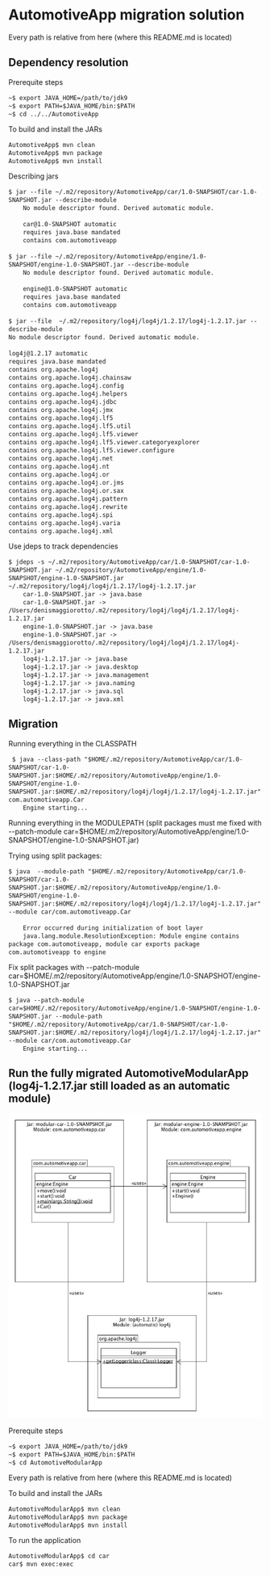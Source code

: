 # AutomotiveApp migration solution



Every path is relative from here (where this README.md is located)

## Dependency resolution

Prerequite steps

```
~$ export JAVA_HOME=/path/to/jdk9
~$ export PATH=$JAVA_HOME/bin:$PATH
~$ cd ../../AutomotiveApp
```

To build and install the JARs
```
AutomotiveApp$ mvn clean
AutomotiveApp$ mvn package
AutomotiveApp$ mvn install
```

Describing jars
```
$ jar --file ~/.m2/repository/AutomotiveApp/car/1.0-SNAPSHOT/car-1.0-SNAPSHOT.jar --describe-module                                                                                                 
    No module descriptor found. Derived automatic module.

    car@1.0-SNAPSHOT automatic
    requires java.base mandated
    contains com.automotiveapp

$ jar --file ~/.m2/repository/AutomotiveApp/engine/1.0-SNAPSHOT/engine-1.0-SNAPSHOT.jar --describe-module                                                                                             
    No module descriptor found. Derived automatic module.

    engine@1.0-SNAPSHOT automatic
    requires java.base mandated
    contains com.automotiveapp

$ jar --file  ~/.m2/repository/log4j/log4j/1.2.17/log4j-1.2.17.jar --describe-module                                               
No module descriptor found. Derived automatic module.

log4j@1.2.17 automatic
requires java.base mandated
contains org.apache.log4j
contains org.apache.log4j.chainsaw
contains org.apache.log4j.config
contains org.apache.log4j.helpers
contains org.apache.log4j.jdbc
contains org.apache.log4j.jmx
contains org.apache.log4j.lf5
contains org.apache.log4j.lf5.util
contains org.apache.log4j.lf5.viewer
contains org.apache.log4j.lf5.viewer.categoryexplorer
contains org.apache.log4j.lf5.viewer.configure
contains org.apache.log4j.net
contains org.apache.log4j.nt
contains org.apache.log4j.or
contains org.apache.log4j.or.jms
contains org.apache.log4j.or.sax
contains org.apache.log4j.pattern
contains org.apache.log4j.rewrite
contains org.apache.log4j.spi
contains org.apache.log4j.varia
contains org.apache.log4j.xml
```

Use jdeps to track dependencies
```
$ jdeps -s ~/.m2/repository/AutomotiveApp/car/1.0-SNAPSHOT/car-1.0-SNAPSHOT.jar ~/.m2/repository/AutomotiveApp/engine/1.0-SNAPSHOT/engine-1.0-SNAPSHOT.jar  ~/.m2/repository/log4j/log4j/1.2.17/log4j-1.2.17.jar  
    car-1.0-SNAPSHOT.jar -> java.base
    car-1.0-SNAPSHOT.jar -> /Users/denismaggiorotto/.m2/repository/log4j/log4j/1.2.17/log4j-1.2.17.jar
    engine-1.0-SNAPSHOT.jar -> java.base
    engine-1.0-SNAPSHOT.jar -> /Users/denismaggiorotto/.m2/repository/log4j/log4j/1.2.17/log4j-1.2.17.jar
    log4j-1.2.17.jar -> java.base
    log4j-1.2.17.jar -> java.desktop
    log4j-1.2.17.jar -> java.management
    log4j-1.2.17.jar -> java.naming
    log4j-1.2.17.jar -> java.sql
    log4j-1.2.17.jar -> java.xml
```

## Migration

Running everything in the CLASSPATH
```
 $ java --class-path "$HOME/.m2/repository/AutomotiveApp/car/1.0-SNAPSHOT/car-1.0-SNAPSHOT.jar:$HOME/.m2/repository/AutomotiveApp/engine/1.0-SNAPSHOT/engine-1.0-SNAPSHOT.jar:$HOME/.m2/repository/log4j/log4j/1.2.17/log4j-1.2.17.jar"  com.automotiveapp.Car
    Engine starting...
```

Running everything in the MODULEPATH (split packages must me fixed with --patch-module car=$HOME/.m2/repository/AutomotiveApp/engine/1.0-SNAPSHOT/engine-1.0-SNAPSHOT.jar)

Trying using split packages:
```
$ java  --module-path "$HOME/.m2/repository/AutomotiveApp/car/1.0-SNAPSHOT/car-1.0-SNAPSHOT.jar:$HOME/.m2/repository/AutomotiveApp/engine/1.0-SNAPSHOT/engine-1.0-SNAPSHOT.jar:$HOME/.m2/repository/log4j/log4j/1.2.17/log4j-1.2.17.jar" --module car/com.automotiveapp.Car

    Error occurred during initialization of boot layer
    java.lang.module.ResolutionException: Module engine contains package com.automotiveapp, module car exports package com.automotiveapp to engine
```

Fix split packages with --patch-module car=$HOME/.m2/repository/AutomotiveApp/engine/1.0-SNAPSHOT/engine-1.0-SNAPSHOT.jar
```
$ java --patch-module car=$HOME/.m2/repository/AutomotiveApp/engine/1.0-SNAPSHOT/engine-1.0-SNAPSHOT.jar --module-path "$HOME/.m2/repository/AutomotiveApp/car/1.0-SNAPSHOT/car-1.0-SNAPSHOT.jar:$HOME/.m2/repository/log4j/log4j/1.2.17/log4j-1.2.17.jar" --module car/com.automotiveapp.Car
    Engine starting...
```

## Run the fully migrated AutomotiveModularApp (log4j-1.2.17.jar still loaded as an automatic module)

![AutomotiveModularApp UML](automotive_modular_app.jpg)

Prerequite steps

```
~$ export JAVA_HOME=/path/to/jdk9
~$ export PATH=$JAVA_HOME/bin:$PATH
~$ cd AutomotiveModularApp
```

Every path is relative from here (where this README.md is located)

To build and install the JARs
```
AutomotiveModularApp$ mvn clean
AutomotiveModularApp$ mvn package
AutomotiveModularApp$ mvn install
```

To run the application
```
AutomotiveModularApp$ cd car
car$ mvn exec:exec
```
